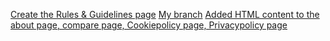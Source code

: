 [Create the Rules & Guidelines page](https://github.com/zuri-training/Team_26_Repo-Proj_Price_Compare/issues/13)
[My branch](https://github.com/zuri-training/Team_26_Repo-Proj_Price_Compare/tree/aswad)
[Added HTML content to the about page, compare page, Cookiepolicy page, Privacypolicy page](https://github.com/zuri-training/Team_26_Repo-Proj_Price_Compare/commit/15f51b66999ae8d223ca7d6894e3ef7037457640)
